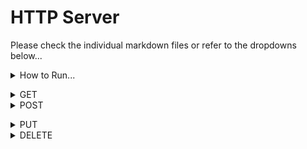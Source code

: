 <h1>HTTP Server</h1>
<p>Please check the individual markdown files or refer to the dropdowns below...</p>
<details>
                <summary>How to Run...</summary>
                    <!-- Space -->

`javac ./*.java ./threads/*.java ; java SocketServer.java` on the root level of `/HTTPServer`</details>
<details>
                <summary>GET</summary>
                    <!-- Space -->

# Supported MIME Types

Technically, this server has no restrictions on what MIME types are restricted. 

    contentType = Files.probeContentType(file.toPath());    // automatically convert filename to `Content-Type` form

Here are some examples of what can be fetched with GET.

---

## URL: `http://localhost/example.txt`
>`text/plain`

Notice how the text file contents is fetched and displayed on the browser.

![Plain Text Image](markdown/text_plain.png)

---

## URL: `http://localhost/index.html`
>`text/html` 
>
>`image/jpeg`
>
>`image/gif`

Calling the [index HTML page](public/index.html) using `http://localhost/index.html` and then the HTML page itself is calling the [PNG image](public/satoru_gojo.jpg) and the [GIF image](public/jujutsu-kaisen-funny.gif) inside the HTML.

    <div id="img_container">
        <!-- HTML Q4 -->
        <img src="./satoru_gojo.jpg" alt="Main image of Satoru Gojo"/>
        <div id="img_padding"></div>
        <img src="./jujutsu-kaisen-funny.gif" alt="Funny GIF of Satoru Gojo"/>
    </div>

>The `./satoru_gojo.jpg` and `jujutsu-kaisen-funny.gif` are relative paths that is in the `/public` folder and on the same level as the `index.html`.

![Index HTML image](markdown/index_html.png)

---

## (ERROR) URL: `http://localhost/example.tx`

Notice how there is no file with the name `example.tx` within the `/public` folder. Therefore, the server returns an error code of `404 NOT FOUND` along with the corresponding HTTPCat.

![error 404 page](markdown/get_404.png)
</details>
<details>
                <summary>POST</summary>
                    <!-- Space -->

# Supported MIME Types

As the spec mentions, this only supports `text/plain`.

## URL: `http://localhost/example.txt`

Before the POST request - `public/example.txt`

    cereal is definitely not a soup

After the POST request - `public/example.txt`

![after POST request](markdown/post_after.png)

## (ERROR - 415) URL: `http://localhost/index.html`

![415](markdown/post_415.png)


## (ERROR - 404) URL: `http://localhost/index.h`

![404](markdown/post_404.png)</details>
<details>
                <summary>PUT</summary>
                    <!-- Space -->

## URL: `http://localhost/example.txt`

Before the PUT request (after the POST request from before)- `public/example.txt`

    cereal is definitely not a soup cereal is a soup >:(

After the PUT request on existing file - `public/example.txt`

![PUT_AFTER](markdown/put_after_OK.png)

After the PUT request on new file - `public/hot_dog.txt`

![Hot Dog](markdown/put_after_CREATED.png)


## Handles `404` for `FILE NOT FOUND` and `500` error for `INTERNAL SERVER ERROR`.</details>
<details>
                <summary>DELETE</summary>
                    <!-- Space -->

## URL: `http://localhost/hot_dog.txt`

Before the DELETE request - we made the `hot_dog.txt` file under `/public` from the `PUT` request section. **Now we are going to delete it**

![DELETE AFTER](markdown/delete_after.png)

## Handles `404` for `FILE NOT FOUND`.

Let's try delete `hot_dog.txt` again after deleting it with the process above.

![DELETE 404](markdown/delete_404.png)</details>

